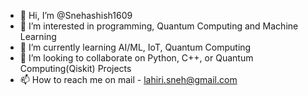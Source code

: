 - 👋 Hi, I’m @Snehashish1609
- 👀 I’m interested in programming, Quantum Computing and Machine Learning
- 🌱 I’m currently learning AI/ML, IoT, Quantum Computing
- 💞️ I’m looking to collaborate on Python, C++, or Quantum Computing(Qiskit) Projects
- 📫 How to reach me on mail - lahiri.sneh@gmail.com

<!---
Snehashish1609/Snehashish1609 is a ✨ special ✨ repository because its `README.md` (this file) appears on your GitHub profile.
You can click the Preview link to take a look at your changes.
--->
